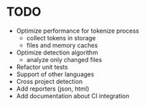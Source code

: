 TODO
====

  * Optimize performance for tokenize process
    - collect tokens in storage
    - files and memory caches
  * Optimize detection algorithm
    - analyze only changed files
  * Refactor unit tests
  * Support of other languages
  * Cross project detection
  * Add reporters (json, html)
  * Add documentation about CI integration